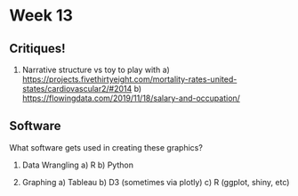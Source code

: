 # Week 13




## Critiques!


1. Narrative structure vs toy to play with
    a) https://projects.fivethirtyeight.com/mortality-rates-united-states/cardiovascular2/#2014
    b) https://flowingdata.com/2019/11/18/salary-and-occupation/
    

## Software

What software gets used in creating these graphics?

1. Data Wrangling
    a) R
    b) Python
    
2. Graphing
    a) Tableau
    b) D3 (sometimes via plotly) 
    c) R (ggplot, shiny, etc)
